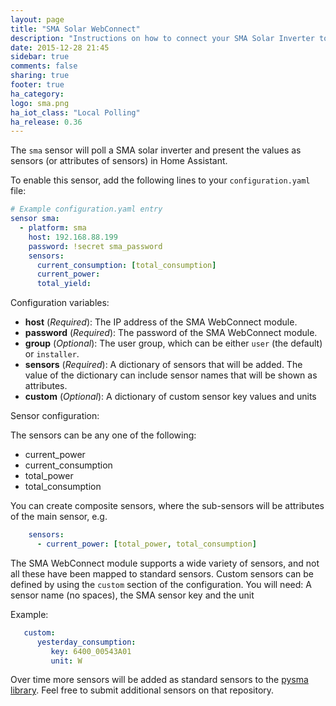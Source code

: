 ```yaml
---
layout: page
title: "SMA Solar WebConnect"
description: "Instructions on how to connect your SMA Solar Inverter to Home Assistant."
date: 2015-12-28 21:45
sidebar: true
comments: false
sharing: true
footer: true
ha_category:
logo: sma.png
ha_iot_class: "Local Polling"
ha_release: 0.36
---
```



The `sma` sensor will poll a SMA solar inverter and present the values as sensors (or attributes of sensors) in Home Assistant.

To enable this sensor, add the following lines to your `configuration.yaml` file:

```yaml
# Example configuration.yaml entry
sensor sma:
  - platform: sma
    host: 192.168.88.199
    password: !secret sma_password
    sensors:
      current_consumption: [total_consumption]
      current_power: 
      total_yield: 
```

Configuration variables:

- **host** (*Required*): The IP address of the SMA WebConnect module.
- **password** (*Required*): The password of the SMA WebConnect module.
- **group** (*Optional*): The user group, which can be either `user` (the default) or `installer`.
- **sensors** (*Required*): A dictionary of sensors that will be added. The value of the dictionary can include sensor names that will be shown as attributes.
- **custom** (*Optional*): A dictionary of custom sensor key values and units

Sensor configuration:

The sensors can be any one of the following:
- current_power
- current_consumption
- total_power
- total_consumption

You can create composite sensors, where the sub-sensors will be attributes of the main sensor, e.g.

```yaml
    sensors:
      - current_power: [total_power, total_consumption]
```

The SMA WebConnect module supports a wide variety of sensors, and not all these have been mapped to standard sensors. Custom sensors can be defined by using the `custom` section of the configuration. You will need: A sensor name (no spaces), the SMA sensor key and the unit

Example:
```yaml
   custom:
      yesterday_consumption: 
         key: 6400_00543A01
         unit: W
```         

Over time more sensors will be added as standard sensors to the [pysma library](https://github.com/kellerza/pysma/blob/master/pysma/__init__.py#L18). Feel free to submit additional sensors on that repository.
